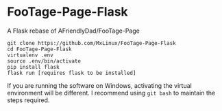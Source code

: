 # FooTage-Page-Flask
A Flask rebase of AFriendlyDad/FooTage-Page

```
git clone https://github.com/MxLinux/FooTage-Page-Flask
cd FooTage-Page-Flask
virtualenv .env
source .env/bin/activate
pip install flask
flask run [requires flask to be installed]
```

If you are running the software on Windows, activating the virtual environment will be different. I recommend using `git bash` to maintain the steps required. 
